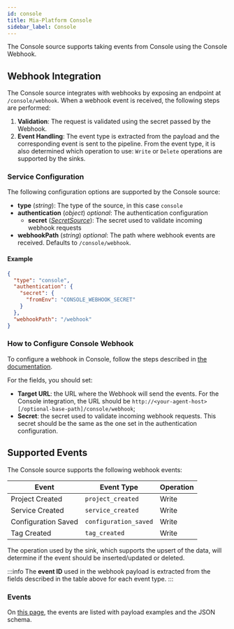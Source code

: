 ```yaml
---
id: console
title: Mia-Platform Console
sidebar_label: Console
---
```


<!--
WARNING: this file was automatically generated by Mia-Platform Doc Aggregator.
DO NOT MODIFY IT BY HAND.
Instead, modify the source file and run the aggregator to regenerate this file.
-->

The Console source supports taking events from Console using the Console Webhook.

## Webhook Integration

The Console source integrates with webhooks by exposing an endpoint at `/console/webhook`.
When a webhook event is received, the following steps are performed:

1. **Validation**: The request is validated using the secret passed by the Webhook.
1. **Event Handling**: The event type is extracted from the payload and the corresponding event is sent to the pipeline.
From the event type, it is also determined which operation to use: `Write` or `Delete` operations are supported by the sinks.

### Service Configuration

The following configuration options are supported by the Console source:

- **type** (*string*): The type of the source, in this case `console`
- **authentication** (*object*) *optional*: The authentication configuration
  - **secret** ([*SecretSource*](../20_install.md#secretsource)): The secret used to validate incoming webhook requests
- **webhookPath** (*string*) *optional*: The path where webhook events are received. Defaults to `/console/webhook`.

#### Example

```json
{
  "type": "console",
  "authentication": {
    "secret": {
      "fromEnv": "CONSOLE_WEBHOOK_SECRET"
    }
  },
  "webhookPath": "/webhook"
}
```

### How to Configure Console Webhook

To configure a webhook in Console, follow the steps described in [the documentation](../../../console/company-configuration/webhooks#add-a-webhook).

For the fields, you should set:

- **Target URL**: the URL where the Webhook will send the events. For the Console integration, the URL should be `http://<your-agent-host>[/optional-base-path]/console/webhook`;
- **Secret**: the secret used to validate incoming webhook requests. This secret should be the same
as the one set in the authentication configuration.

## Supported Events

The Console source supports the following webhook events:

| Event                 | Event Type                 | Operation |
|-----------------------|----------------------------|-----------|
| Project Created       | `project_created`          | Write     |
| Service Created       | `service_created`          | Write     |
| Configuration Saved   | `configuration_saved`      | Write     |
| Tag Created           | `tag_created`              | Write     |

The operation used by the sink, which supports the upsert of the data, will determine if
the event should be inserted/updated or deleted.

:::info
The **event ID** used in the webhook payload is extracted from the fields described in the table above for each event type.
:::

### Events

On [this page](../../../console/company-configuration/events),
the events are listed with payload examples and the JSON schema.
